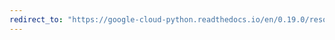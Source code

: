 ```yaml
---
redirect_to: "https://google-cloud-python.readthedocs.io/en/0.19.0/resource-manager-api.html"
---
```


